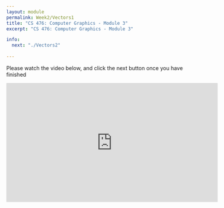 ```yaml
---
layout: module
permalink: Week2/Vectors1
title: "CS 476: Computer Graphics - Module 3"
excerpt: "CS 476: Computer Graphics - Module 3"

info:
  next: "./Vectors2"
  
---
```


Please watch the video below, and click the next button once you have finished

<iframe width="560" height="315" src="https://www.youtube.com/embed/C1r1qE6wzaQ" frameborder="0" allow="accelerometer; autoplay; encrypted-media; gyroscope; picture-in-picture" allowfullscreen></iframe>